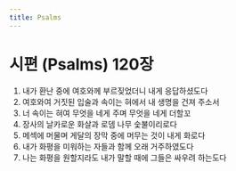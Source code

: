 ```yaml
---
title: Psalms
---
```


# 시편 (Psalms) 120장
1. 내가 환난 중에 여호와께 부르짖었더니 내게 응답하셨도다
1. 여호와여 거짓된 입술과 속이는 혀에서 내 생명을 건져 주소서
1. 너 속이는 혀여 무엇을 네게 주며 무엇을 네게 더할꼬
1. 장사의 날카로운 화살과 로뎀 나무 숯불이리로다
1. 메섹에 머물며 게달의 장막 중에 머무는 것이 내게 화로다
1. 내가 화평을 미워하는 자들과 함께 오래 거주하였도다
1. 나는 화평을 원할지라도 내가 말할 때에 그들은 싸우려 하는도다